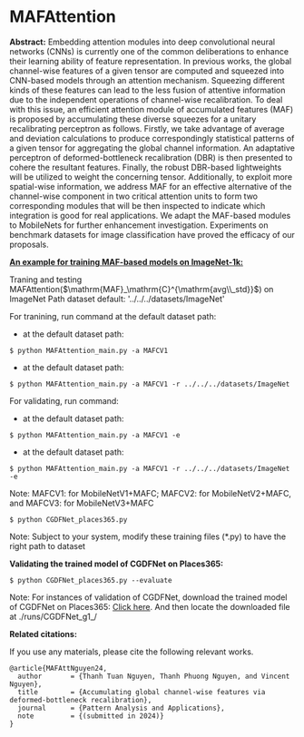# MAFAttention
**Abstract:**
Embedding attention modules into deep convolutional neural networks (CNNs) is currently one of the common deliberations to enhance their learning ability of feature representation. In previous works, the global channel-wise features of a given tensor are computed and squeezed into CNN-based models through an attention mechanism. Squeezing different kinds of these features can lead to the less fusion of attentive information due to the independent operations of channel-wise recalibration. To deal with this issue, an efficient attention module of accumulated features (MAF) is proposed by accumulating these diverse squeezes for a unitary recalibrating perceptron as follows. Firstly, we take advantage of average and deviation calculations to produce correspondingly statistical patterns of a given tensor for aggregating the global channel information. An adaptative perceptron of deformed-bottleneck recalibration (DBR) is then presented to cohere the resultant features. Finally, the robust DBR-based lightweights will be utilized to weight the concerning tensor. Additionally, to exploit more spatial-wise information, we address MAF for an effective alternative of the channel-wise component in two critical attention units to form two corresponding modules that will be then inspected to indicate which integration is good for real applications. We adapt the MAF-based modules to MobileNets for further enhancement investigation. Experiments on benchmark datasets for image classification have proved the efficacy of our proposals.

<u>**An example for training MAF-based models on ImageNet-1k:**</u>


Traning and testing MAFAttention($\mathrm{MAF}_\mathrm{C}^{\mathrm{avg\\_std}}$) on ImageNet
Path dataset default: '../../../datasets/ImageNet'

For tranining, run command at the default dataset path:
* at the default dataset path:
```
$ python MAFAttention_main.py -a MAFCV1
```
* at the default dataset path: 
```
$ python MAFAttention_main.py -a MAFCV1 -r ../../../datasets/ImageNet
```

For validating, run command:
* at the default dataset path:
```
$ python MAFAttention_main.py -a MAFCV1 -e
```
* at the default dataset path:
```
$ python MAFAttention_main.py -a MAFCV1 -r ../../../datasets/ImageNet -e	
```

Note: MAFCV1: for MobileNetV1+MAFC; MAFCV2: for MobileNetV2+MAFC, and MAFCV3: for MobileNetV3+MAFC

```
$ python CGDFNet_places365.py
```
Note: Subject to your system, modify these training files (*.py) to have the right path to dataset

**Validating the trained model of CGDFNet on Places365:**
```
$ python CGDFNet_places365.py --evaluate
```
Note: For instances of validation of CGDFNet, download the trained model of CGDFNet on Places365: [Click here](https://drive.google.com/file/d/1BpoTBLcdAFwFVVv4dZJ5NxslqKcq5AQ8/view?usp=drive_link). And then locate the downloaded file at ./runs/CGDFNet_g1_/

**Related citations:**

If you use any materials, please cite the following relevant works.

```
@article{MAFAttNguyen24,
  author       = {Thanh Tuan Nguyen, Thanh Phuong Nguyen, and Vincent Nguyen},
  title        = {Accumulating global channel-wise features via deformed-bottleneck recalibration},
  journal      = {Pattern Analysis and Applications},
  note         = {(submitted in 2024)}
}
```
